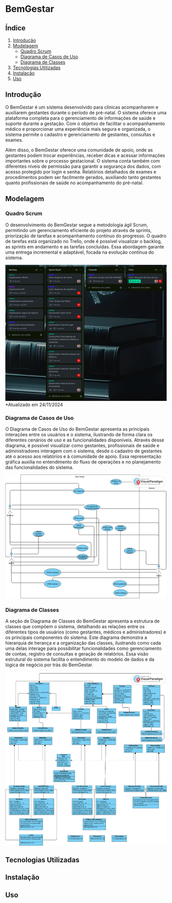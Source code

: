 # BemGestar

## Índice
1. [Introdução](#introdução)
2. [Modelagem](#modelagem)
    - [Quadro Scrum](#quadro-scrum)
    - [Diagrama de Casos de Uso](#diagrama-de-casos-de-uso)
    - [Diagrama de Classes](#diagrama-de-classes)
3. [Tecnologias Utilizadas](#tecnologias-utilizadas)
4. [Instalação](#instalação)
5. [Uso](#uso)

## Introdução

O BemGestar é um sistema desenvolvido para clínicas acompanharem e auxiliarem gestantes durante o período de pré-natal. O sistema oferece uma plataforma completa para o gerenciamento de informações de saúde e suporte durante a gestação. Com o objetivo de facilitar o acompanhamento médico e proporcionar uma experiência mais segura e organizada, o sistema permite o cadastro e gerenciamento de gestantes, consultas e exames.

Além disso, o BemGestar oferece uma comunidade de apoio, onde as gestantes podem trocar experiências, receber dicas e acessar informações importantes sobre o processo gestacional. O sistema conta também com diferentes níveis de permissão para garantir a segurança dos dados, com acesso protegido por login e senha. Relatórios detalhados de exames e procedimentos podem ser facilmente gerados, auxiliando tanto gestantes quanto profissionais de saúde no acompanhamento do pré-natal.

## Modelagem

### Quadro Scrum

O desenvolvimento do BemGestar segue a metodologia ágil Scrum, permitindo um gerenciamento eficiente do projeto através de sprints, priorização de tarefas e acompanhamento contínuo do progresso. O quadro de tarefas está organizado no Trello, onde é possível visualizar o backlog, as sprints em andamento e as tarefas concluídas. Essa abordagem garante uma entrega incremental e adaptável, focada na evolução contínua do sistema.

![Quadro Scrum](./docs/quadroScrum.png)
*Atualizado em 24/11/2024

### Diagrama de Casos de Uso

O Diagrama de Casos de Uso do BemGestar apresenta as principais interações entre os usuários e o sistema, ilustrando de forma clara os diferentes cenários de uso e as funcionalidades disponíveis. Através desse diagrama, é possível visualizar como gestantes, profissionais de saúde e administradores interagem com o sistema, desde o cadastro de gestantes até o acesso aos relatórios e à comunidade de apoio. Essa representação gráfica auxilia no entendimento do fluxo de operações e no planejamento das funcionalidades do sistema.

![Diagrama de Casos de Uso](./docs/bemgestarDiagramaUso.png)

### Diagrama de Classes

A seção de Diagrama de Classes do BemGestar apresenta a estrutura de classes que compõem o sistema, detalhando as relações entre os diferentes tipos de usuários (como gestantes, médicos e administradores) e os principais componentes do sistema. Este diagrama demonstra a hierarquia de herança e a organização das classes, ilustrando como cada uma delas interage para possibilitar funcionalidades como gerenciamento de contas, registro de consultas e geração de relatórios. Essa visão estrutural do sistema facilita o entendimento do modelo de dados e da lógica de negócio por trás do BemGestar.

![Diagrama de Classes](./docs/bemGestarDiagramaClasse.png)

## Tecnologias Utilizadas

## Instalação

## Uso
